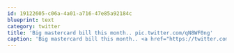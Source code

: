 ```yaml
---
id: 19122605-c06a-4a01-a716-47e85a92184c
blueprint: text
category: twitter
title: 'Big mastercard bill this month.. pic.twitter.com/qN8WF0ng'
caption: 'Big mastercard bill this month.. <a href="https://twitter.com/dchymko/status/120750740959535105/photo/1" title="https://twitter.com/dchymko/status/120750740959535105/photo/1" class="link link_untco link_untco_image">pic.twitter.com/qN8WF0ng</a><span class="embed_image embed_image_yes"><a href="https://twitter.com/dchymko/status/120750740959535105/photo/1"><img alt=''aaz-kl2ciaa2b7o-3080108'' src=''/images/2022/11/7d2ed-aaz-kl2ciaa2b7o-3080108.jpg'' /></a></span>'
---
```

